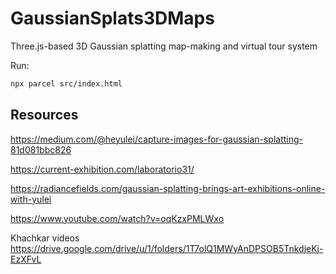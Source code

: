# GaussianSplats3DMaps

Three.js-based 3D Gaussian splatting map-making and virtual tour system

Run:

```bash
npx parcel src/index.html
```

## Resources

<https://medium.com/@heyulei/capture-images-for-gaussian-splatting-81d081bbc826>

<https://current-exhibition.com/laboratorio31/>

<https://radiancefields.com/gaussian-splatting-brings-art-exhibitions-online-with-yulei>

<https://www.youtube.com/watch?v=oqKzxPMLWxo>

Khachkar videos
<https://drive.google.com/drive/u/1/folders/1T7olQ1MWyAnDPSOB5TnkdjeKj-EzXFvL>